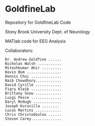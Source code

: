 # GoldfineLab
Repository for GoldfineLab Code

Stony Brook University
Dept. of Neurology

MATlab code for EEG Analysis

Collaborators:

	Dr. Andrew Goldfine ...... 
	Nicholas Walsh ........... 
	Miteshkumar Ahir ......... 
	Kevin Bom ................ 
	Dennis Choi ..............
	Naib Chowdhury............
	David Cyrille ............
	Fiqry Kleib ..............
	Brittany Snow ............
	Luigi Pesce .............. 
	Daryl McHugh ............. 
	Joseph Kuruvilla ........
	Lucas Martins ............
	Chris Christodoulou ......
	Steven Carey..............
	

